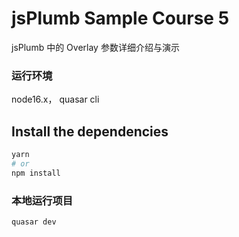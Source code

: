 # jsPlumb Sample Course 5

jsPlumb 中的 Overlay 参数详细介绍与演示

### 运行环境

node16.x， quasar cli

## Install the dependencies

```bash
yarn
# or
npm install
```

### 本地运行项目

```bash
quasar dev
```
